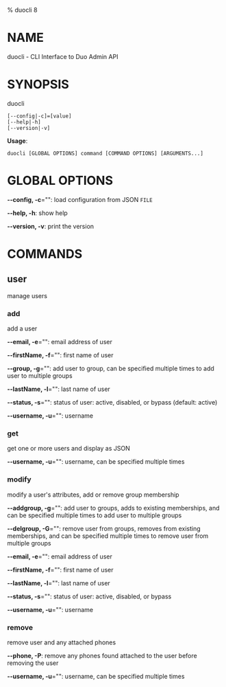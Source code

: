 % duocli 8

# NAME

duocli - CLI Interface to Duo Admin API

# SYNOPSIS

duocli

```
[--config|-c]=[value]
[--help|-h]
[--version|-v]
```

**Usage**:

```
duocli [GLOBAL OPTIONS] command [COMMAND OPTIONS] [ARGUMENTS...]
```

# GLOBAL OPTIONS

**--config, -c**="": load configuration from JSON `FILE`

**--help, -h**: show help

**--version, -v**: print the version


# COMMANDS

## user

manage users

### add

add a user

**--email, -e**="": email address of user

**--firstName, -f**="": first name of user

**--group, -g**="": add user to group, can be specified multiple times to add user to multiple groups

**--lastName, -l**="": last name of user

**--status, -s**="": status of user: active, disabled, or bypass (default: active)

**--username, -u**="": username

### get

get one or more users and display as JSON

**--username, -u**="": username, can be specified multiple times

### modify

modify a user's attributes, add or remove group membership

**--addgroup, -g**="": add user to groups, adds to existing memberships, and can be specified multiple times to add user to multiple groups

**--delgroup, -G**="": remove user from groups, removes from existing memberships, and can be specified multiple times to remove user from multiple groups

**--email, -e**="": email address of user

**--firstName, -f**="": first name of user

**--lastName, -l**="": last name of user

**--status, -s**="": status of user: active, disabled, or bypass

**--username, -u**="": username

### remove

remove user and any attached phones

**--phone, -P**: remove any phones found attached to the user before removing the user

**--username, -u**="": username, can be specified multiple times
